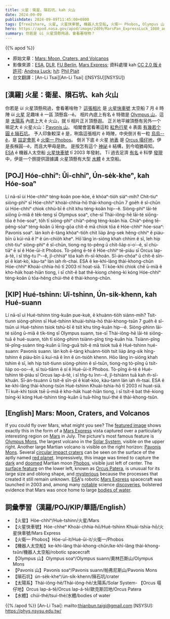 ```yaml
---
title: 火星：衛星、隕石坑、kah 火山
date: 2024-09-09
publishdate: 2024-09-09T11:45:00+0800
tags: [free2share, 火星, 火星快車號, 機器人太空船, 火衛一 Phobos, Olympus 山, Pavonis 山, Orcus 塌仔地, 隕石坑, 太陽系, 水體]
hero: https://apod.nasa.gov/apod/image/2409/MarsPan_ExpressLuck_1080_annotated.jpg
summary: 你若是 ùi 火星頂懸飛過，會看著啥物？
---
```


{{% apod %}}

- 原始文章：[Mars: Moon, Craters, and Volcanos](https://apod.nasa.gov/apod/ap240909.html)
- 影像來源：[ESA](https://www.esa.int/), [DLR](https://www.dlr.de/EN/organisation-dlr/dlr/dlr-at-a-glance.html), [FU Berlin](https://www.fu-berlin.de/), [Mars Express](https://www.esa.int/Science_Exploration/Space_Science/Mars_Express); 資料處理 kah [CC 2.0 版 ê 許可][License2]: [Andrea Luck](https://twitter.com/andrluck); [h/t](https://en.wikipedia.org/wiki/Hat_tip): [Phil Plait](https://www.scientificamerican.com/author/phil-plait/)
- 台文翻譯：[An-Li Tsai][An-Li Tsai] ([NSYSU][NSYSU])

## [漢羅] 火星：衛星、隕石坑、kah 火山
你若是 ùi 火星頂懸飛過，會看著啥物？
[這張相片][featured image] 是 [火星快車號][Mars Express 1] 太空船 7 月 ê 時陣 ùi [火星][Mars] 足趣味 ê 一區 頂懸翕--ê。
相片內底上有名 ê 特徵是 [Olympus 山][Olympus Mons]，這是 [太陽系][Solar System] 內底上大 ê 火山，就 tī 相片正爿頂懸遐。
正爿地平線頂懸有另外一个嘛足大 ê 火星火山：[Pavonis 山][Pavonis Mons]。
咱閣會當看著這粒 [紅色行星][red planet] ê 表面 [有幾若个 圓 ê 隕石坑][circular impact craters]。
予人印象較深 ê 是，咧翕這張相片 ê 時陣，中央倒爿有一粒 [烏烏--ê][dark]，是 [註定會死][doomed] ê [火衛一 Phobos][Phobos]。
倒爿下底 ê 火星 [地表][surface feature] 是 [Orcus 塌仔地][Orcus Patera]，伊是長株圓--ê，而且大甲毋是款。
是按怎有這个 [神祕][mysterious] ê 結構，到今咱猶毋知。
[ESA][ESA] ê 機器人太空船 [火星快車號][Mars Express 2] tī 2003 年發射。
Tī 過去足濟 [有名][notable] ê 科學 [發現][discoveries] 中，伊是一个捌提供證據講 火星頂懸有大型 [水體][bodies of water] ê 太空船。

## [POJ] Hóe-chhiⁿ: Ūi-chhiⁿ, Ún-se̍k-kheⁿ, kah Hóe-soaⁿ
Lí nā-sī ùi Hóe-chhiⁿ téng-koân poe-kòe, ē khòaⁿ-tio̍h siáⁿ-mih?
Chit-tiuⁿ siòng-phìⁿ sī Hóe-chhiⁿ khoài-chhia-hō thài-khong-chûn 7 goe̍h ê sî-chūn ùi Hóe-chhiⁿ chiok chhù-bī ê chi̍t khu téng-koân hip--ê.
Siòng-phìⁿ lāi-té siōng ū-miâ ê te̍k-teng sī Olympus soaⁿ, che-sī Thài-iông-hē lāi-té siōng-tōa ê hóe-soaⁿ, to̍h tī siòng-phìⁿ chiàⁿ-pêng téng-koân hia.
Chiàⁿ-pêng tē-pêng-sòaⁿ téng-koân ū lēng-gōa chi̍t-ê mā chiok tōa ê Hóe-chhiⁿ hóe-soaⁿ: Pavonis soaⁿ.
lán koh ē-tàng khòaⁿ-tio̍h chit lia̍p âng-sek hêng-chhiⁿ ê piáu-bīn ū kúi-nā ê îⁿ ê ún-chio̍h kheⁿ.
Hō͘ lâng ìn-sióng khah chhim ê sī, leh hip chit-tiuⁿ siòng-phìⁿ ê sî-chūn, tiong-ng tò-pêng ū chi̍t-lia̍p o͘-o͘--ê, sī chù-tiāⁿ ē sí ê Hóe-ūi-it Phobos.
Tò-pêng ē-té ê Hóe-chhiⁿ tē-piáu sī Orcus lap-á-tē, i sī tn̂g-tu îⁿ--ê, jî-chhiáⁿ tōa kah m̄-sī-khoán.
Sī-án-chóaⁿ ū chit-ê sîn-pì ê kiat-kò͘, kàu-taⁿ lán iah m̄-chai.
ESA ê ke-khì-lâng thài-khong-chûn Hóe-chhiⁿ Khoài-chhia-hō tī 2003 nî hoat-siā.
Tī kòe-khì chiok chē ū-miâ ê kho-ha̍k hoat-hiān tiong, i sī chi̍t-ê bat thê-kiong chèng-kì kóng Hóe-chhiⁿ téng-koân ū tōa-hêng chúi-thé ê thài-khong-chûn.

## [KIP] Hué-tshinn: Uī-tshinn, Ún-si̍k-khenn, kah Hué-suann
Lí nā-sī uì Hué-tshinn tíng-kuân pue-kuè, ē khuànn-tio̍h siánn-mih?
Tsit-tiunn siòng-phìnn sī Hué-tshinn khuài-tshia-hō thài-khong-tsûn 7 gue̍h ê sî-tsūn uì Hué-tshinn tsiok tshù-bī ê tsi̍t khu tíng-kuân hip--ê.
Siòng-phìnn lāi-té siōng ū-miâ ê ti̍k-ting sī Olympus suann, tse-sī Thài-iông-hē lāi-té siōng-tuā ê hué-suann, to̍h tī siòng-phìnn tsiànn-pîng tíng-kuân hia.
Tsiànn-pîng tē-pîng-suànn tíng-kuân ū līng-guā tsi̍t-ê mā tsiok tuā ê Hué-tshinn hué-suann: Pavonis suann.
lán koh ē-tàng khuànn-tio̍h tsit lia̍p âng-sik hîng-tshinn ê piáu-bīn ū kuí-nā ê înn ê ún-tsio̍h khenn.
Hōo lâng ìn-sióng khah tshim ê sī, leh hip tsit-tiunn siòng-phìnn ê sî-tsūn, tiong-ng tò-pîng ū tsi̍t-lia̍p oo-oo--ê, sī tsù-tiānn ē sí ê Hué-ūi-it Phobos.
Tò-pîng ē-té ê Hué-tshinn tē-piáu sī Orcus lap-á-tē, i sī tn̂g-tu înn--ê, jî-tshiánn tuā kah m̄-sī-khuán.
Sī-án-tsuánn ū tsit-ê sîn-pì ê kiat-kòo, kàu-tann lán iah m̄-tsai.
ESA ê ke-khì-lâng thài-khong-tsûn Hué-tshinn Khuài-tshia-hō tī 2003 nî huat-siā.
Tī kuè-khì tsiok tsē ū-miâ ê kho-ha̍k huat-hiān tiong, i sī tsi̍t-ê bat thê-kiong tsìng-kì kóng Hué-tshinn tíng-kuân ū tuā-hîng tsuí-thé ê thài-khong-tsûn.

## [English] Mars: Moon, Craters, and Volcanos
If you could fly over Mars, what might you see?
The [featured image][featured image] shows exactly this in the form of a [Mars Express][Mars Express 1] vista captured over a particularly interesting region on [Mars][Mars] in July.
The picture's most famous feature is [Olympus Mons][Olympus Mons], the largest volcano in the [Solar System][Solar System], visible on the upper right.
Another large Martian volcano is visible on the right horizon: [Pavonis Mons][Pavonis Mons].
Several [circular impact craters][circular impact craters] can be seen on the surface of the aptly named [red planet][red planet].
Impressively, this image was timed to capture the [dark][dark] and [doomed][doomed] Martian moon [Phobos][Phobos], visible just left of center.
The [surface feature][surface feature] on the lower left, known as [Orcus Patera][Orcus Patera], is unusual for its large size and oblong shape, and [mysterious][mysterious] because the processes that created it still remain unknown.
[ESA][ESA]'s robotic [Mars Express][Mars Express 2] spacecraft was launched in 2003 and, among many [notable][notable] science [discoveries][discoveries], bolstered evidence that Mars was once home to large [bodies of water][bodies of water].

## 詞彙學習（漢羅/POJ/KIP/華語/English）
- 【火星】Hòe-chhiⁿ/Huè-tshinn/火星/Mars
- 【火星快車號】Hóe-chheⁿ Khoài-chhia-hō/Hué-tshinn Khuài-tshia-hō/火星快車號/Mars Express
- 【火衛一 Phobos】Hòe-uī-it/Huè-ūi-it/火衛一/Phobos
- 【機器人太空船】ke-khì-lâng thài-khong-chûn/ke-khì-lâng thài-khong-tsûn/機器人太空船/robotic spacecraft
- 【Olympus 山】Olympus soaⁿ/Olympus suann/奧林匹斯山/Olympus Mons
- 【Pavonis 山】Pavonis soaⁿ/Pavonis suann/帕弗尼斯山/Pavonis Mons
- 【隕石坑】ún-se̍k-kheⁿ/ún-si̍k-khenn/隕石坑/crater
- 【太陽系】Thài-iông-hē/Thài-iông-hē/太陽系/Solar System- 【Orcus 塌仔地】Orcus lap-á-tē/Orcus lap-á-tē/歐克斯凹地/Orcus Patera
- 【水體】chúi-thé/tsuí-thé/水體/bodies of water

{{% /apod %}}
[An-Li Tsai]: mailto:thianbun.taigi@gmail.com
[NSYSU]: https://phys.nsysu.edu.tw/

[copyright]: https://apod.nasa.gov/apod/fap/lib/about_apod.html#srapply
[License3]: https://creativecommons.org/licenses/by/3.0/
[License2]:https://creativecommons.org/licenses/by-nc-nd/2.0/

[featured image]:https://www.flickr.com/photos/192271236@N03/53962162859/in/dateposted
[Mars Express 1]:https://science.nasa.gov/mission/mars-express/
[Mars]:https://science.nasa.gov/mars/facts/
[Olympus Mons]:https://apod.nasa.gov/apod/ap230404.html
[Solar System]:https://science.nasa.gov/solar-system/solar-system-facts/
[Pavonis Mons]:https://en.wikipedia.org/wiki/Pavonis_Mons
[circular impact craters]:https://youtu.be/cNeRBuLAa7o?t=12
[red planet]:https://apod.nasa.gov/apod/ap970804.html
[dark]:https://apod.nasa.gov/apod/ap230731.html
[doomed]:https://apod.nasa.gov/apod/ap220703.html
[Phobos]:https://science.nasa.gov/mars/moons/phobos/
[surface feature]:https://upload.wikimedia.org/wikipedia/commons/7/75/Map_of_Mars.png
[Orcus Patera]:https://en.wikipedia.org/wiki/Orcus_Patera
[mysterious]:https://www.esa.int/Science_Exploration/Space_Science/Mars_Express/Mars_s_mysterious_elongated_crater
[ESA]:https://www.esa.int/
[Mars Express 2]:https://www.esa.int/Science_Exploration/Space_Science/Mars_Express_overview
[notable]:https://marinhumane.org/wp-content/uploads/2022/10/Cat-on-computer.jpg
[discoveries]:https://www.esa.int/Science_Exploration/Space_Science/Mars_Express/Mars_Express_science_highlights
[bodies of water]:https://apod.nasa.gov/apod/ap050720.html
